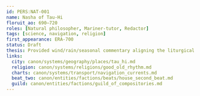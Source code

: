```yaml
---
id: PERS:NAT-001
name: Nasha of Tau-Hi
floruit_ao: 690–720
roles: [Natural philosopher, Mariner-tutor, Redactor]
tags: [science, navigation, religion]
first_appearance: ERA-700
status: Draft
thesis: Provided wind/rain/seasonal commentary aligning the liturgical calendar with navigational reality.
links:
  city: canon/systems/geography/places/tau_hi.md
  religion: canon/systems/religions/good_old_rhythm.md
  charts: canon/systems/transport/navigation_currents.md
  beat_two: canon/entities/factions/beats/house_second_beat.md
  guild: canon/entities/factions/guild_of_compositories.md
---
```

